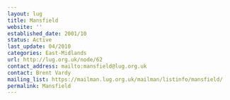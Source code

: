 ```yaml
---
layout: lug
title: Mansfield
website: ''
established_date: 2001/10
status: Active
last_update: 04/2010
categories: East-Midlands
url: http://lug.org.uk/node/62
contact_address: mailto:mansfield@lug.org.uk
contact: Brent Vardy
mailing_list: https://mailman.lug.org.uk/mailman/listinfo/mansfield/
permalink: Mansfield
---
```

